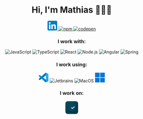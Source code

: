 <h1 align="center">Hi, I'm Mathias 🙋🏽‍♂️</h1>

<p align="center">
    <a href="https://www.linkedin.com/in/mathias-decaille">
    <img alt="LinkedIn" title="LinkedIn" height="32" width="32" style="margin:0 10 0 10" src="assets/linkedin.svg">
    </a>
    <a href="https://www.npmjs.com/~404mat">
    <img alt="npm" title="npm" height="32" width="32" style="margin:0 10 0 10" src="https://cdn.simpleicons.org/npm">
    </a>
    </a>
    <a href="https://codepen.io/404mat">
    <img alt="codepen" title="codepen" height="32" width="32" style="margin:0 10 0 10" src="https://cdn.simpleicons.org/codepen/black/white">
    </a>
</p>

<h3 align="center">I work with:</h3>
<p align="center">
    <img alt="JavaScript" title="JavaScript" height="32" width="32" style="margin:0 10 0 10" src="https://cdn.simpleicons.org/javascript">
    <img alt="TypeScript" title="TypeScript" height="32" width="32" style="margin:0 10 0 10" src="https://cdn.simpleicons.org/typescript">
    <img alt="React" title="React" height="32" width="32" style="margin:0 10 0 10" src="https://cdn.simpleicons.org/react">
    <img alt="Node.js" title="Node.js" height="32" width="32" style="margin:0 10 0 10" src="https://cdn.simpleicons.org/nodedotjs">
    <img alt="Angular" title="Angular" height="32" width="32" style="margin:0 10 0 10" src="https://cdn.simpleicons.org/angular/BD032D">
    <img alt="Spring" title="Spring" height="32" width="32" style="margin:0 10 0 10" src="https://cdn.simpleicons.org/spring">
</p>

<h3 align="center">I work using:</h3>
<p align="center">
    <img alt="vscode" title="vscode" height="32" width="32" style="margin:0 10 0 10" src="assets/vscode.svg">
    <img alt="Jetbrains" title="Jetbrains" height="32" width="32" style="margin:0 10 0 10" src="https://cdn.simpleicons.org/jetbrains/black/white">
    <img alt="MacOS" title="MacOs" height="32" width="32" style="margin:0 10 0 10" src="https://cdn.simpleicons.org/apple/black/white">
    <img alt="Windows" title="Windows" height="32" width="32" style="margin:0 10 0 10" src="assets/windows-logo.svg">
</p>

<h3 align="center">I work on:</h3>
<p align="center">
    <a href="https://github.com/404mat/open-planning">
        <img alt="open-planning" title="open-planning" height="42" width="42" style="margin:0 10 0 10" src="assets/openplanningicon.png">
    </a>
</p>
